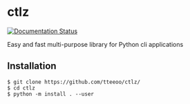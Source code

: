 # ctlz
[![Documentation Status](https://readthedocs.org/projects/ctlz/badge/?version=latest)](https://ctlz.readthedocs.io/en/latest/?badge=latest)

Easy and fast multi-purpose library for Python cli applications

## Installation

```
$ git clone https://github.com/tteeoo/ctlz/
$ cd ctlz
$ python -m install . --user
```
